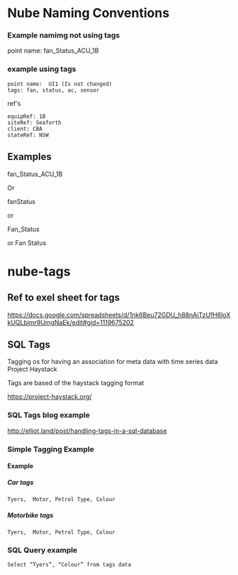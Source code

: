 
# Nube Naming Conventions

### Example namimg not using tags

point name: fan_Status_ACU_1B

### example using tags

```
point name:  UI1 (Is not changed)
tags: fan, status, ac, sensor
```
ref's
```
equipRef: 1B
siteRef: Seaforth
client: CBA
stateRef: NSW

```

## Examples

fan_Status_ACU_1B

Or 

fanStatus

or 

Fan_Status

or Fan Status




# nube-tags

## Ref to exel sheet for tags
https://docs.google.com/spreadsheets/d/1nk6Beu72GDU_h88nAiTzUfH6loXkUQLbimr9UmgNaEk/edit#gid=1119675202

## SQL Tags
Tagging os for having an association for meta data with time series data 
Project Haystack

Tags are based of the haystack tagging format

https://project-haystack.org/

### SQL Tags blog example 
http://elliot.land/post/handling-tags-in-a-sql-database


### Simple Tagging Example 
#### Example

##### Car tags
```Tyers,  Motor, Petrol Type, Colour```


##### Motorbike tags
```Tyers,  Motor, Petrol Type, Colour```

### SQL Query example

```Select “Tyers”, “Colour” from tags data```


